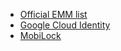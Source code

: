 - [Official EMM list](https://androidenterprisepartners.withgoogle.com/emm/) 
- [Google Cloud Identity](https://cloud.google.com/identity/)
- [MobiLock](https://mobilock.in/mobile-device-management) 
